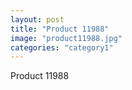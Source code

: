 ```yaml
---
layout: post
title: "Product 11988"
image: "product11988.jpg"
categories: "category1"
---
```

Product 11988
